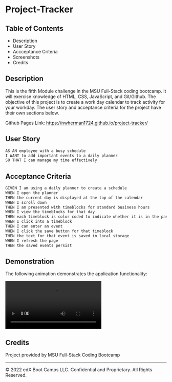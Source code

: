 # Project-Tracker

## Table of Contents

- Description
- User Story
- Accceptance Criteria
- Screenshots
- Credits

## Description

This is the fifth Module challenge in the MSU Full-Stack coding bootcamp. It will exercise knowledge of HTML, CSS, JavaScript, and Git/Github. The objective of this project is to create a work day calendar to track activity for your workday. The user story and acceptance criteria for the project have their own sections below.

Github Pages Link: https://nwherman1724.github.io/project-tracker/

## User Story

```md
AS AN employee with a busy schedule
I WANT to add important events to a daily planner
SO THAT I can manage my time effectively
```

## Acceptance Criteria

```md
GIVEN I am using a daily planner to create a schedule
WHEN I open the planner
THEN the current day is displayed at the top of the calendar
WHEN I scroll down
THEN I am presented with timeblocks for standard business hours
WHEN I view the timeblocks for that day
THEN each timeblock is color coded to indicate whether it is in the past, present, or future
WHEN I click into a timeblock
THEN I can enter an event
WHEN I click the save button for that timeblock
THEN the text for that event is saved in local storage
WHEN I refresh the page
THEN the saved events persist
```

## Demonstration

The following animation demonstrates the application functionality:

![A user clicks on slots on the color-coded calendar and edits the events.](./Assets/project-tracker-demo.mov)

## Credits

Project provided by MSU Full-Stack Coding Bootcamp

- - -
© 2022 edX Boot Camps LLC. Confidential and Proprietary. All Rights Reserved.
